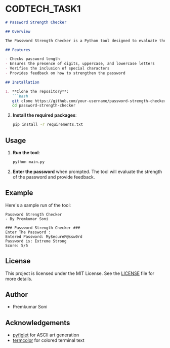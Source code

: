 # CODTECH_TASK1

```markdown
# Password Strength Checker

## Overview

The Password Strength Checker is a Python tool designed to evaluate the strength of passwords based on various criteria such as length, complexity, and the presence of special characters. The tool provides feedback to help users create stronger passwords.

## Features

- Checks password length
- Ensures the presence of digits, uppercase, and lowercase letters
- Verifies the inclusion of special characters
- Provides feedback on how to strengthen the password

## Installation

1. **Clone the repository**:
   ```bash
   git clone https://github.com/your-username/password-strength-checker.git
   cd password-strength-checker
   ```


2. **Install the required packages**:
   ```bash
   pip install -r requirements.txt
   ```

## Usage

1. **Run the tool**:
   ```bash
   python main.py
   ```

2. **Enter the password** when prompted. The tool will evaluate the strength of the password and provide feedback.

## Example

Here's a sample run of the tool:

```plaintext
Password Strength Checker
- By Premkumar Soni

### Password Strength Checker ###
Enter The Password :
Entered Password: My$ecureP@ssw0rd
Password is: Extreme Strong
Score: 5/5
```

## License

This project is licensed under the MIT License. See the [LICENSE](LICENSE) file for more details.

## Author

- Premkumar Soni

## Acknowledgements

- [pyfiglet](https://github.com/pwaller/pyfiglet) for ASCII art generation
- [termcolor](https://pypi.org/project/termcolor/) for colored terminal text
